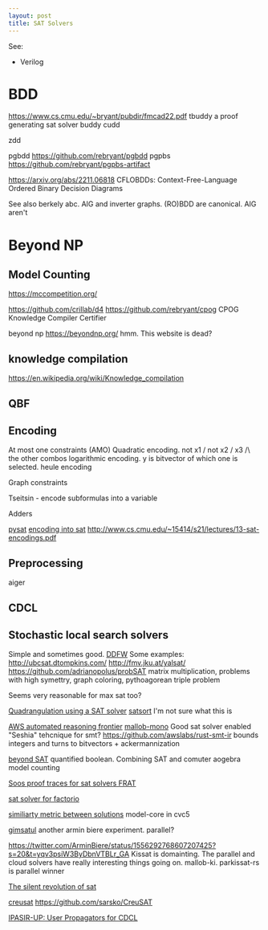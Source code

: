 ```yaml
---
layout: post
title: SAT Solvers
---
```



See:
- Verilog

# BDD
https://www.cs.cmu.edu/~bryant/pubdir/fmcad22.pdf tbuddy a proof generating sat solver
buddy
cudd

zdd


pgbdd https://github.com/rebryant/pgbdd
pgpbs https://github.com/rebryant/pgpbs-artifact


https://arxiv.org/abs/2211.06818 CFLOBDDs: Context-Free-Language Ordered Binary Decision Diagrams


See also berkely abc. AIG and inverter graphs.
(RO)BDD are canonical. AIG aren't

# Beyond NP
## Model Counting
https://mccompetition.org/


https://github.com/crillab/d4 
https://github.com/rebryant/cpog CPOG Knowledge Compiler Certifier

beyond np https://beyondnp.org/ hmm. This website is dead?

## knowledge compilation
https://en.wikipedia.org/wiki/Knowledge_compilation

## QBF 

## Encoding

At most one constraints (AMO)
Quadratic encoding. not x1 \/ not x2 \/ x3 /\ the other combos 
logarithmic encoding. y is bitvector of which one is selected.
heule encoding

Graph constraints

Tseitsin - encode subformulas into a variable

Adders


[pysat](https://pysathq.github.io/)
[encoding into sat](https://www.cs.upc.edu/~erodri/webpage/cps/theory/sat/encodings/slides.pdf)
http://www.cs.cmu.edu/~15414/s21/lectures/13-sat-encodings.pdf

## Preprocessing
aiger


## CDCL


## Stochastic local search solvers
Simple and sometimes good.
[DDFW](http://crcodel.com/research/ddfw_pos.pdf)
Some examples:
http://ubcsat.dtompkins.com/
http://fmv.jku.at/yalsat/
https://github.com/adrianopolus/probSAT
matrix multiplication, problems with high symettry, graph coloring, pythoagorean triple problem

Seems very reasonable for max sat too?


[Quadrangulation using a SAT solver](https://github.com/hjwdzh/QuadriFlow)
[satsort](https://github.com/arminbiere/satsort) I'm not sure what this is

[AWS automated reasoning frontier](https://www.amazon.science/blog/automated-reasonings-scientific-frontiers)
[mallob-mono](https://github.com/domschrei/mallob)
Good sat solver enabled "Seshia" tehcnique for smt? https://github.com/awslabs/rust-smt-ir bounds integers and turns to bitvectors + ackermannization

[beyond SAT](https://simons.berkeley.edu/workshops/schedule/14087)
quantified boolean. Combining SAT and comuter aogebra
model counting

[Soos proof traces for sat solvers FRAT](https://twitter.com/SoosMate/status/1513985102941982720?s=20&t=-ertSPtY87GogVCFq4f-Rw)

[sat solver for factorio](https://github.com/R-O-C-K-E-T/Factorio-SAT)

[similiarty metric between solutions](https://twitter.com/ShriramKMurthi/status/1522580546005745664?s=20&t=Q_7w5cTcsscGpoie1QtnCg) model-core in cvc5

[gimsatul](https://github.com/arminbiere/gimsatul) another armin biere experiment. parallel?


https://twitter.com/ArminBiere/status/1556292768607207425?s=20&t=yqv3psiW3ByDbnVTBLr_GA Kissat is domainting. The parallel and cloud solvers have really interesting things going on. mallob-ki. parkissat-rs is parallel winner

[The silent revolution of sat](https://news.ycombinator.com/item?id=36079115#36081904)

[creusat](https://sarsko.github.io/_pages/SarekSkot%C3%A5m_thesis.pdf) https://github.com/sarsko/CreuSAT

[IPASIR-UP: User Propagators for CDCL](https://www.youtube.com/watch?v=pgsvqXAPgqA&ab_channel=SimonsInstitute)


